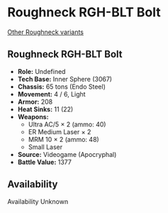 # Roughneck RGH-BLT Bolt 

[Other Roughneck variants](../roughneck.md) 

## Roughneck RGH-BLT Bolt 

- **Role:** Undefined 
- **Tech Base:** Inner Sphere (3067) 
- **Chassis:** 65 tons (Endo Steel) 
- **Movement:** 4 / 6, Light 
- **Armor:** 208 
- **Heat Sinks:** 11 (22) 
- **Weapons:** 
  - Ultra AC/5 × 2 (ammo: 40) 
  - ER Medium Laser × 2 
  - MRM 10 × 2 (ammo: 48) 
  - Small Laser 
- **Source:** Videogame (Apocryphal) 
- **Battle Value:** 1377 

## Availability 

Availability Unknown 

